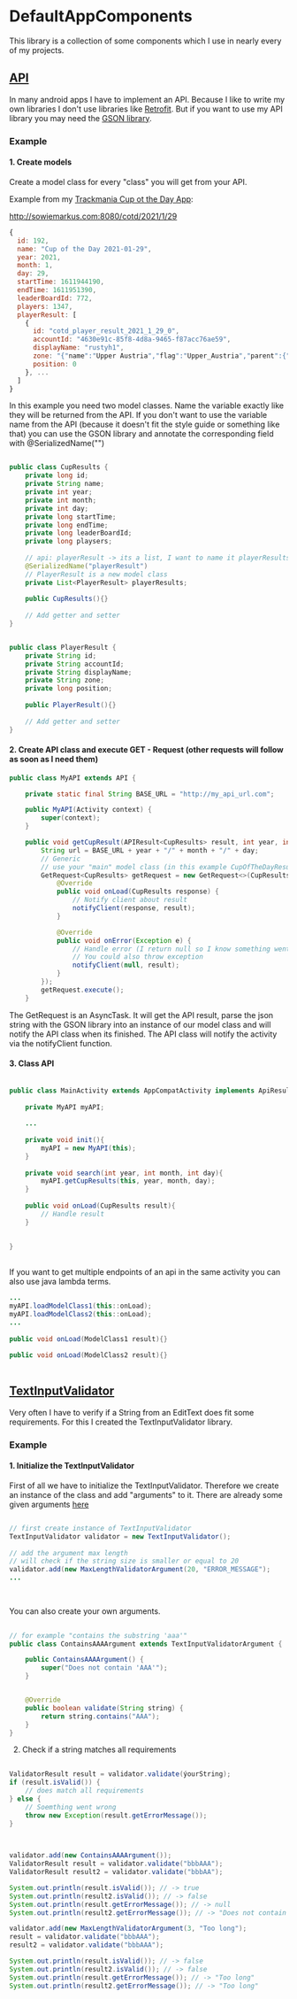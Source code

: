 # DefaultAppComponents

This library is a collection of some components which I use in nearly every of my projects.

## <a href="https://github.com/SoWieMarkus/DefaultAppComponents/tree/master/defaultAppComponents/src/main/java/markus/wieland/defaultappelements/api">API</a>

In many android apps I have to implement an API. Because I like to write my own libraries I don't use libraries like <a href="https://square.github.io/retrofit/">Retrofit</a>.
But if you want to use my API library you may need the <a href="https://github.com/google/gson">GSON library</a>.

### Example

#### 1. Create models

Create a model class for every "class" you will get from your API. 

Example from my <a href="https://github.com/SoWieMarkus/TrackmaniaCOTDApp">Trackmania Cup ot the Day App</a>:

http://sowiemarkus.com:8080/cotd/2021/1/29

```javascript
{
  id: 192,
  name: "Cup of the Day 2021-01-29",
  year: 2021,
  month: 1,
  day: 29,
  startTime: 1611944190,
  endTime: 1611951390,
  leaderBoardId: 772,
  players: 1347,
  playerResult: [
    {
      id: "cotd_player_result_2021_1_29_0",
      accountId: "4630e91c-85f8-4d8a-9465-f87acc76ae59",
      displayName: "rustyh1",
      zone: "{"name":"Upper Austria","flag":"Upper_Austria","parent":{"name":"Austria","flag":"AUT","parent":{"name":"Europe","flag":"europe","parent":     {"name":"World","flag":"WOR"}}}}",
      position: 0
    }, ...
  ]
}
```

In this example you need two model classes. Name the variable exactly like they will be returned from the API. If you don't want to use the variable name from the API (because it doesn't fit the style guide or something like that) you can use the GSON library and annotate the corresponding field with @SerializedName("<api variable name>")

```java

public class CupResults {
    private long id;
    private String name;
    private int year;
    private int month;
    private int day;
    private long startTime;
    private long endTime;
    private long leaderBoardId;
    private long playsers;
    
    // api: playerResult -> its a list, I want to name it playerResults
    @SerializedName("playerResult")
    // PlayerResult is a new model class
    private List<PlayerResult> playerResults;
  
    public CupResults(){}
  
    // Add getter and setter
}
```

```java

public class PlayerResult {
    private String id;
    private String accountId;
    private String displayName;
    private String zone;
    private long position; 
  
    public PlayerResult(){}
  
    // Add getter and setter
}
```

#### 2. Create API class and execute GET - Request (other requests will follow as soon as I need them)

```java
public class MyAPI extends API {

    private static final String BASE_URL = "http://my_api_url.com";

    public MyAPI(Activity context) {
        super(context);
    }

    public void getCupResult(APIResult<CupResults> result, int year, int month, int day) {
        String url = BASE_URL + year + "/" + month + "/" + day;
        // Generic
        // use your "main" model class (in this example CupOfTheDayResult)
        GetRequest<CupResults> getRequest = new GetRequest<>(CupResults.class, url, new RequestResultListener<COTD>() {
            @Override
            public void onLoad(CupResults response) {
                // Notify client about result
                notifyClient(response, result);
            }

            @Override
            public void onError(Exception e) {
                // Handle error (I return null so I know something went wrong)
                // You could also throw exception
                notifyClient(null, result);
            }
        });
        getRequest.execute();
    }

```
The GetRequest is an AsyncTask. It will get the API result, parse the json string with the GSON library into an instance of our model class and will notify the API class when its finished. The API class will notify the activity via the notifyClient function.

#### 3. Class API
  
```java
  
public class MainActivity extends AppCompatActivity implements ApiResult<CupResults>{
  
    private MyAPI myAPI;
  
    ...
  
    private void init(){
        myAPI = new MyAPI(this);
    }
  
    private void search(int year, int month, int day){
        myAPI.getCupResults(this, year, month, day);
    }
  
    public void onLoad(CupResults result){
        // Handle result
    }
  
  
}
  
```

If you want to get multiple endpoints of an api in the same activity you can also use java lambda terms.
  
```java
...
myAPI.loadModelClass1(this::onLoad);
myAPI.loadModelClass2(this::onLoad);
...
  
public void onLoad(ModelClass1 result){}
  
public void onLoad(ModelClass2 result){}
  
```

## <a href="https://github.com/SoWieMarkus/DefaultAppComponents/tree/master/defaultAppComponents/src/main/java/markus/wieland/defaultappelements/textinputvalidator">TextInputValidator</a>

Very often I have to verify if a String from an EditText does fit some requirements. For this I created the TextInputValidator library.
  
### Example
  
#### 1. Initialize the TextInputValidator
  
First of all we have to initialize the TextInputValidator. Therefore we create an instance of the class and add "arguments" to it. There are already some given arguments <a href="https://github.com/SoWieMarkus/DefaultAppComponents/tree/master/defaultAppComponents/src/main/java/markus/wieland/defaultappelements/textinputvalidator/arguments">here</a>
  
```java

// first create instance of TextInputValidator
TextInputValidator validator = new TextInputValidator();
  
// add the argument max length
// will check if the string size is smaller or equal to 20
validator.add(new MaxLengthValidatorArgument(20, "ERROR_MESSAGE");
...
  
 
```
  
You can also create your own arguments. 
  
```java
  
// for example "contains the substring 'aaa'"
public class ContainsAAAArgument extends TextInputValidatorArgument {

    public ContainsAAAArgument() {
        super("Does not contain 'AAA'");
    }


    @Override
    public boolean validate(String string) {
        return string.contains("AAA");
    }
}

```
  
2. Check if a string matches all requirements
  
```java
  
ValidatorResult result = validator.validate(ýourString);
if (result.isValid()) {
    // does match all requirements
} else {
    // Soemthing went wrong
    throw new Exception(result.getErrorMessage());
}
  
```
  
  ```java
  
validator.add(new ContainsAAAArgument());
ValidatorResult result = validator.validate("bbbAAA");
ValidatorResult result2 = validator.validate("bbbAA");
  
System.out.println(result.isValid()); // -> true
System.out.println(result2.isValid()); // -> false
System.out.println(result.getErrorMessage()); // -> null
System.out.println(result2.getErrorMessage()); // -> "Does not contain 'AAA'"
  
validator.add(new MaxLengthValidatorArgument(3, "Too long");
result = validator.validate("bbbAAA");
result2 = validator.validate("bbbAAA");
  
System.out.println(result.isValid()); // -> false
System.out.println(result2.isValid()); // -> false
System.out.println(result.getErrorMessage()); // -> "Too long"
System.out.println(result2.getErrorMessage()); // -> "Too long"
```










